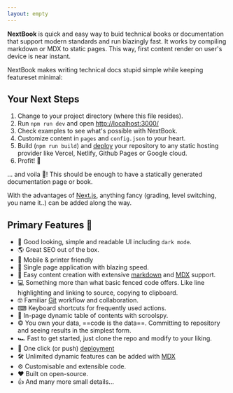 ```yaml
---
layout: empty
---
```


**NextBook** is quick and easy way to buid technical books or documentation that support modern standards and run blazingly fast. It works by compiling markdown or MDX to static pages. This way, first content render on user's device is near instant.

NextBook makes writing technical docs stupid simple while keeping featureset minimal:

## Your Next Steps

1. Change to your project directory (where this file resides).
2. Run `npm run dev` and open [http://localhost:3000/](http://localhost:3000/)
3. Check examples to see what's possible with NextBook.
4. Customize content in `pages` and `config.json` to your heart.
6. Build (`npm run build`) and [deploy](https://vercel.com/new) your repository to any static hosting provider like Vercel, Netlify, Github Pages or Google cloud.
7. Profit! 🎉

... and voila 🎉! This should be enough to have a statically generated documentation page or book.

With the advantages of [Next.js](https://nextjs.com), anything fancy (grading, level switching, you name it..) can be added along the way.

## Primary Features 🧿

- 💅 Good looking, simple and readable UI including `dark mode`. 
- 🌎 Great SEO out of the box.
- 📱 Mobile & printer friendly
- 🚀 Single page application with blazing speed.
- 🧾 Easy content creation with extensive [markdown](https://www.markdownguide.org/) and [MDX](https://mdxjs.com/) support.
- 💻 Something more than what basic fenced code offers. Like line highlighting and linking to source, copying to clipboard.
- 🤓 Familiar [Git](https://github.com/) workflow and collaboration.
- ⌨︎ Keyboard shortcuts for frequently used actions.
- 🔎 In-page dynamic table of contents with scroolspy.
- © You own your data, ==code is the data==. Committing to repository and seeing results in the simplest form.
- 🏎 Fast to get started, just clone the repo and modify to your liking.
- 🎊 One click (or push) [deployment](https://vercel.com/new)
- 🛠 Unlimited dynamic features can be added with [MDX](https://mdxjs.com/)
- ⚙︎ Customisable and extensible code.
- ❤ Built on open-source.
- 👍 And many more small details...
